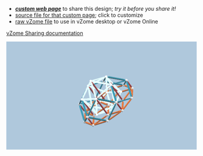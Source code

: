 
 - [***custom web page***][post] to share this design; *try it before you share it!*
 - [source file for that custom page][source]; click to customize
 - [raw vZome file][raw] to use in vZome desktop or vZome Online

[vZome Sharing documentation](https://vzome.github.io/vzome/sharing.html#how-it-works)

![Image](<Icosahedron-derived-5-gon-Rosette.png>)


[post]: <https://ThynStyx.github.io/vzome-sharing/2022/01/08/Icosahedron-derived-5-gon-Rosette-16-40-25.html>
[source]: <https://github.com/ThynStyx/vzome-sharing/edit/main/_posts/2022-01-08-Icosahedron-derived-5-gon-Rosette-16-40-25.md>
[raw]: <https://raw.githubusercontent.com/ThynStyx/vzome-sharing/main/2022/01/08/16-40-25-Icosahedron-derived-5-gon-Rosette/Icosahedron-derived-5-gon-Rosette.vZome>